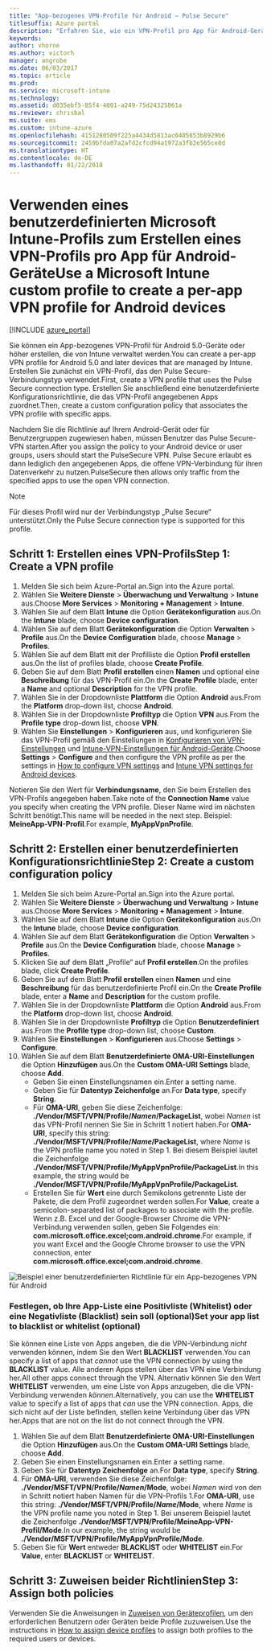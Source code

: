 ```yaml
---
title: "App-bezogenes VPN-Profile für Android – Pulse Secure"
titlesuffix: Azure portal
description: "Erfahren Sie, wie ein VPN-Profil pro App für Android-Geräte erstellt wird, die von Intune verwaltet werden.\""
keywords: 
author: vhorne
ms.author: victorh
manager: angrobe
ms.date: 06/03/2017
ms.topic: article
ms.prod: 
ms.service: microsoft-intune
ms.technology: 
ms.assetid: d035ebf5-85f4-4001-a249-75d24325061a
ms.reviewer: chrisbal
ms.suite: ems
ms.custom: intune-azure
ms.openlocfilehash: 4151280509f225a4434d5813ac0405653b8929b6
ms.sourcegitcommit: 2459bfda07a2afd2cfcd94a1972a3fb2e565ce8d
ms.translationtype: HT
ms.contentlocale: de-DE
ms.lasthandoff: 01/22/2018
---
```

# <a name="use-a-microsoft-intune-custom-profile-to-create-a-per-app-vpn-profile-for-android-devices"></a><span data-ttu-id="42a7d-103">Verwenden eines benutzerdefinierten Microsoft Intune-Profils zum Erstellen eines VPN-Profils pro App für Android-Geräte</span><span class="sxs-lookup"><span data-stu-id="42a7d-103">Use a Microsoft Intune custom profile to create a per-app VPN profile for Android devices</span></span>

[!INCLUDE [azure_portal](./includes/azure_portal.md)]

<span data-ttu-id="42a7d-104">Sie können ein App-bezogenes VPN-Profil für Android 5.0-Geräte oder höher erstellen, die von Intune verwaltet werden.</span><span class="sxs-lookup"><span data-stu-id="42a7d-104">You can create a per-app VPN profile for Android 5.0 and later devices that are managed by Intune.</span></span> <span data-ttu-id="42a7d-105">Erstellen Sie zunächst ein VPN-Profil, das den Pulse Secure-Verbindungstyp verwendet.</span><span class="sxs-lookup"><span data-stu-id="42a7d-105">First, create a VPN profile that uses the Pulse Secure connection type.</span></span> <span data-ttu-id="42a7d-106">Erstellen Sie anschließend eine benutzerdefinierte Konfigurationsrichtlinie, die das VPN-Profil angegebenen Apps zuordnet.</span><span class="sxs-lookup"><span data-stu-id="42a7d-106">Then, create a custom configuration policy that associates the VPN profile with specific apps.</span></span>

<span data-ttu-id="42a7d-107">Nachdem Sie die Richtlinie auf Ihrem Android-Gerät oder für Benutzergruppen zugewiesen haben, müssen Benutzer das Pulse Secure-VPN starten.</span><span class="sxs-lookup"><span data-stu-id="42a7d-107">After you assign the policy to your Android device or user groups, users should start the PulseSecure VPN.</span></span> <span data-ttu-id="42a7d-108">Pulse Secure erlaubt es dann lediglich den angegebenen Apps, die offene VPN-Verbindung für ihren Datenverkehr zu nutzen.</span><span class="sxs-lookup"><span data-stu-id="42a7d-108">PulseSecure then allows only traffic from the specified apps to use the open VPN connection.</span></span>

> [!NOTE]
>
> <span data-ttu-id="42a7d-109">Für dieses Profil wird nur der Verbindungstyp „Pulse Secure“ unterstützt.</span><span class="sxs-lookup"><span data-stu-id="42a7d-109">Only the Pulse Secure connection type is supported for this profile.</span></span>


## <a name="step-1-create-a-vpn-profile"></a><span data-ttu-id="42a7d-110">Schritt 1: Erstellen eines VPN-Profils</span><span class="sxs-lookup"><span data-stu-id="42a7d-110">Step 1: Create a VPN profile</span></span>


1. <span data-ttu-id="42a7d-111">Melden Sie sich beim Azure-Portal an.</span><span class="sxs-lookup"><span data-stu-id="42a7d-111">Sign into the Azure portal.</span></span>
2. <span data-ttu-id="42a7d-112">Wählen Sie **Weitere Dienste** > **Überwachung und Verwaltung** > **Intune** aus.</span><span class="sxs-lookup"><span data-stu-id="42a7d-112">Choose **More Services** > **Monitoring + Management** > **Intune**.</span></span>
3. <span data-ttu-id="42a7d-113">Wählen Sie auf dem Blatt **Intune** die Option **Gerätekonfiguration** aus.</span><span class="sxs-lookup"><span data-stu-id="42a7d-113">On the **Intune** blade, choose **Device configuration**.</span></span>
2. <span data-ttu-id="42a7d-114">Wählen Sie auf dem Blatt **Gerätekonfiguration** die Option **Verwalten** > **Profile** aus.</span><span class="sxs-lookup"><span data-stu-id="42a7d-114">On the **Device Configuration** blade, choose **Manage** > **Profiles**.</span></span>
2. <span data-ttu-id="42a7d-115">Wählen Sie auf dem Blatt mit der Profilliste die Option **Profil erstellen** aus.</span><span class="sxs-lookup"><span data-stu-id="42a7d-115">On the list of profiles blade, choose **Create Profile**.</span></span>
3. <span data-ttu-id="42a7d-116">Geben Sie auf dem Blatt **Profil erstellen** einen **Namen** und optional eine **Beschreibung** für das VPN-Profil ein.</span><span class="sxs-lookup"><span data-stu-id="42a7d-116">On the **Create Profile** blade, enter a **Name** and optional **Description** for the VPN profile.</span></span>
4. <span data-ttu-id="42a7d-117">Wählen Sie in der Dropdownliste **Plattform** die Option **Android** aus.</span><span class="sxs-lookup"><span data-stu-id="42a7d-117">From the **Platform** drop-down list, choose **Android**.</span></span>
5. <span data-ttu-id="42a7d-118">Wählen Sie in der Dropdownliste **Profiltyp** die Option **VPN** aus.</span><span class="sxs-lookup"><span data-stu-id="42a7d-118">From the **Profile type** drop-down list, choose **VPN**.</span></span>
3. <span data-ttu-id="42a7d-119">Wählen Sie **Einstellungen** > **Konfigurieren** aus, und konfigurieren Sie das VPN-Profil gemäß den Einstellungen in [Konfigurieren von VPN-Einstellungen](vpn-settings-configure.md) und [Intune-VPN-Einstellungen für Android-Geräte](vpn-settings-android.md).</span><span class="sxs-lookup"><span data-stu-id="42a7d-119">Choose **Settings** > **Configure** and then configure the VPN profile as per the settings in [How to configure VPN settings](vpn-settings-configure.md) and [Intune VPN settings for Android devices](vpn-settings-android.md).</span></span>

<span data-ttu-id="42a7d-120">Notieren Sie den Wert für **Verbindungsname**, den Sie beim Erstellen des VPN-Profils angegeben haben.</span><span class="sxs-lookup"><span data-stu-id="42a7d-120">Take note of the **Connection Name** value you specify when creating the VPN profile.</span></span> <span data-ttu-id="42a7d-121">Dieser Name wird im nächsten Schritt benötigt.</span><span class="sxs-lookup"><span data-stu-id="42a7d-121">This name will be needed in the next step.</span></span> <span data-ttu-id="42a7d-122">Beispiel: **MeineApp-VPN-Profil**.</span><span class="sxs-lookup"><span data-stu-id="42a7d-122">For example, **MyAppVpnProfile**.</span></span>

## <a name="step-2-create-a-custom-configuration-policy"></a><span data-ttu-id="42a7d-123">Schritt 2: Erstellen einer benutzerdefinierten Konfigurationsrichtlinie</span><span class="sxs-lookup"><span data-stu-id="42a7d-123">Step 2: Create a custom configuration policy</span></span>

1. <span data-ttu-id="42a7d-124">Melden Sie sich beim Azure-Portal an.</span><span class="sxs-lookup"><span data-stu-id="42a7d-124">Sign into the Azure portal.</span></span>
2. <span data-ttu-id="42a7d-125">Wählen Sie **Weitere Dienste** > **Überwachung und Verwaltung** > **Intune** aus.</span><span class="sxs-lookup"><span data-stu-id="42a7d-125">Choose **More Services** > **Monitoring + Management** > **Intune**.</span></span>
3. <span data-ttu-id="42a7d-126">Wählen Sie auf dem Blatt **Intune** die Option **Gerätekonfiguration** aus.</span><span class="sxs-lookup"><span data-stu-id="42a7d-126">On the **Intune** blade, choose **Device configuration**.</span></span>
2. <span data-ttu-id="42a7d-127">Wählen Sie auf dem Blatt **Gerätekonfiguration** die Option **Verwalten** > **Profile** aus.</span><span class="sxs-lookup"><span data-stu-id="42a7d-127">On the **Device Configuration** blade, choose **Manage** > **Profiles**.</span></span>
3. <span data-ttu-id="42a7d-128">Klicken Sie auf dem Blatt „Profile“ auf **Profil erstellen**.</span><span class="sxs-lookup"><span data-stu-id="42a7d-128">On the profiles blade, click **Create Profile**.</span></span>
4. <span data-ttu-id="42a7d-129">Geben Sie auf dem Blatt **Profil erstellen** einen **Namen** und eine **Beschreibung** für das benutzerdefinierte Profil ein.</span><span class="sxs-lookup"><span data-stu-id="42a7d-129">On the **Create Profile** blade, enter a **Name** and **Description** for the custom profile.</span></span>
5. <span data-ttu-id="42a7d-130">Wählen Sie in der Dropdownliste **Plattform** die Option **Android** aus.</span><span class="sxs-lookup"><span data-stu-id="42a7d-130">From the **Platform** drop-down list, choose **Android**.</span></span>
6. <span data-ttu-id="42a7d-131">Wählen Sie in der Dropdownliste **Profiltyp** die Option **Benutzerdefiniert** aus.</span><span class="sxs-lookup"><span data-stu-id="42a7d-131">From the **Profile type** drop-down list, choose **Custom**.</span></span>
7. <span data-ttu-id="42a7d-132">Wählen Sie **Einstellungen** > **Konfigurieren** aus.</span><span class="sxs-lookup"><span data-stu-id="42a7d-132">Choose **Settings** > **Configure**.</span></span>
3. <span data-ttu-id="42a7d-133">Wählen Sie auf dem Blatt **Benutzerdefinierte OMA-URI-Einstellungen** die Option **Hinzufügen** aus.</span><span class="sxs-lookup"><span data-stu-id="42a7d-133">On the **Custom OMA-URI Settings** blade, choose **Add**.</span></span>
    - <span data-ttu-id="42a7d-134">Geben Sie einen Einstellungsnamen ein.</span><span class="sxs-lookup"><span data-stu-id="42a7d-134">Enter a setting name.</span></span>
    - <span data-ttu-id="42a7d-135">Geben Sie für **Datentyp** **Zeichenfolge** an.</span><span class="sxs-lookup"><span data-stu-id="42a7d-135">For **Data type**, specify **String**.</span></span>
    - <span data-ttu-id="42a7d-136">Für **OMA-URI**, geben Sie diese Zeichenfolge: **./Vendor/MSFT/VPN/Profile/*Namen*/PackageList**, wobei *Namen* ist das VPN-Profil nennen Sie Sie in Schritt 1 notiert haben.</span><span class="sxs-lookup"><span data-stu-id="42a7d-136">For **OMA-URI**, specify this string: **./Vendor/MSFT/VPN/Profile/*Name*/PackageList**, where *Name* is the VPN profile name you noted in Step 1.</span></span> <span data-ttu-id="42a7d-137">Bei diesem Beispiel lautet die Zeichenfolge **./Vendor/MSFT/VPN/Profile/MyAppVpnProfile/PackageList**.</span><span class="sxs-lookup"><span data-stu-id="42a7d-137">In this example, the string would be **./Vendor/MSFT/VPN/Profile/MyAppVpnProfile/PackageList**.</span></span>
    - <span data-ttu-id="42a7d-138">Erstellen Sie für **Wert** eine durch Semikolons getrennte Liste der Pakete, die dem Profil zugeordnet werden sollen.</span><span class="sxs-lookup"><span data-stu-id="42a7d-138">For **Value**, create a semicolon-separated list of packages to associate with the profile.</span></span> <span data-ttu-id="42a7d-139">Wenn z.B. Excel und der Google-Browser Chrome die VPN-Verbindung verwenden sollen, geben Sie Folgendes ein: **com.microsoft.office.excel;com.android.chrome**.</span><span class="sxs-lookup"><span data-stu-id="42a7d-139">For example, if you want Excel and the Google Chrome browser to use the VPN connection, enter **com.microsoft.office.excel;com.android.chrome**.</span></span>

![Beispiel einer benutzerdefinierten Richtlinie für ein App-bezogenes VPN für Android](./media/android_per_app_vpn_oma_uri.png)

### <a name="set-your-app-list-to-blacklist-or-whitelist-optional"></a><span data-ttu-id="42a7d-141">Festlegen, ob Ihre App-Liste eine Positivliste (Whitelist) oder eine Negativliste (Blacklist) sein soll (optional)</span><span class="sxs-lookup"><span data-stu-id="42a7d-141">Set your app list to blacklist or whitelist (optional)</span></span>
  <span data-ttu-id="42a7d-142">Sie können eine Liste von Apps angeben, die die VPN-Verbindung *nicht* verwenden können, indem Sie den Wert **BLACKLIST** verwenden.</span><span class="sxs-lookup"><span data-stu-id="42a7d-142">You can specify a list of apps that *cannot* use the VPN connection by using the **BLACKLIST** value.</span></span> <span data-ttu-id="42a7d-143">Alle anderen Apps stellen über das VPN eine Verbindung her.</span><span class="sxs-lookup"><span data-stu-id="42a7d-143">All other apps connect through the VPN.</span></span>
<span data-ttu-id="42a7d-144">Alternativ können Sie den Wert **WHITELIST** verwenden, um eine Liste von Apps anzugeben, die die VPN-Verbindung verwenden *können*.</span><span class="sxs-lookup"><span data-stu-id="42a7d-144">Alternatively, you can use the **WHITELIST** value to specify a list of apps that *can* use the VPN connection.</span></span> <span data-ttu-id="42a7d-145">Apps, die sich nicht auf der Liste befinden, stellen keine Verbindung über das VPN her.</span><span class="sxs-lookup"><span data-stu-id="42a7d-145">Apps that are not on the list do not connect through the VPN.</span></span>
  1.    <span data-ttu-id="42a7d-146">Wählen Sie auf dem Blatt **Benutzerdefinierte OMA-URI-Einstellungen** die Option **Hinzufügen** aus.</span><span class="sxs-lookup"><span data-stu-id="42a7d-146">On the **Custom OMA-URI Settings** blade, choose **Add**.</span></span>
  2.    <span data-ttu-id="42a7d-147">Geben Sie einen Einstellungsnamen ein.</span><span class="sxs-lookup"><span data-stu-id="42a7d-147">Enter a setting name.</span></span>
  3.    <span data-ttu-id="42a7d-148">Geben Sie für **Datentyp** **Zeichenfolge** an.</span><span class="sxs-lookup"><span data-stu-id="42a7d-148">For **Data type**, specify **String**.</span></span>
  4.    <span data-ttu-id="42a7d-149">Für **OMA-URI**, verwenden Sie diese Zeichenfolge: **./Vendor/MSFT/VPN/Profile/*Namen*/Mode**, wobei *Namen* wird von den in Schritt notiert haben Namen für die VPN-Profils 1.</span><span class="sxs-lookup"><span data-stu-id="42a7d-149">For **OMA-URI**, use this string: **./Vendor/MSFT/VPN/Profile/*Name*/Mode**, where *Name* is the VPN profile name you noted in Step 1.</span></span> <span data-ttu-id="42a7d-150">Bei unserem Beispiel lautet die Zeichenfolge **./Vendor/MSFT/VPN/Profile/MeineApp-VPN-Profil/Mode**.</span><span class="sxs-lookup"><span data-stu-id="42a7d-150">In our example, the string would be **./Vendor/MSFT/VPN/Profile/MyAppVpnProfile/Mode**.</span></span>
  5.    <span data-ttu-id="42a7d-151">Geben Sie für **Wert** entweder **BLACKLIST** oder **WHITELIST** ein.</span><span class="sxs-lookup"><span data-stu-id="42a7d-151">For **Value**, enter **BLACKLIST** or **WHITELIST**.</span></span>



## <a name="step-3-assign-both-policies"></a><span data-ttu-id="42a7d-152">Schritt 3: Zuweisen beider Richtlinien</span><span class="sxs-lookup"><span data-stu-id="42a7d-152">Step 3: Assign both policies</span></span>

<span data-ttu-id="42a7d-153">Verwenden Sie die Anweisungen in [Zuweisen von Geräteprofilen](device-profile-assign.md), um den erforderlichen Benutzern oder Geräten beide Profile zuzuweisen.</span><span class="sxs-lookup"><span data-stu-id="42a7d-153">Use the instructions in [How to assign device profiles](device-profile-assign.md) to assign both profiles to the required users or devices.</span></span>
